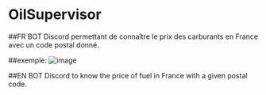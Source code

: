 # OilSupervisor
##FR
BOT Discord permettant de connaître le prix des carburants en France avec un code postal donné.

##exemple:
![image](https://user-images.githubusercontent.com/51799985/159166483-4a5d9c32-b990-454b-86f6-834294e66cae.png)

##EN
BOT Discord to know the price of fuel in France with a given postal code.
